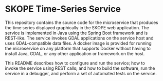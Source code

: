 SKOPE Time-Series Service
=========================

This repository contains the source code for the microservice that produces
the time series displayed graphically in the SKOPE web application.  The
service is implemented in Java using the Spring Boot framework and is
REST-like.  The service invokes GDAL applications on the service host and
uses GDAL-compatible data files.  A docker image is provided for running the
microservice on any platform that supports Docker without having to install
Java, GDAL, or any other application or framework on the host.

This README describes how to configure and run the service; how to invoke the
service using REST calls; and how to build the software, run the service
in a debugger, and perform a set of automated tests on the service.

